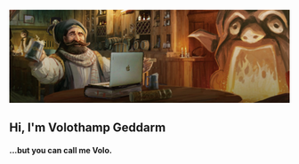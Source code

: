 ![Volothamp Geddarm](/assets/images/banner.jpg)

## Hi, I'm Volothamp Geddarm
#### ...but you can call me Volo.
